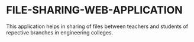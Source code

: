 # FILE-SHARING-WEB-APPLICATION
This application helps in sharing of files between teachers and students of repective branches in engineering colleges.
